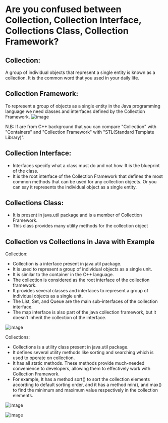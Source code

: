 # Are you confused between Collection, Collection Interface, Collections Class, Collection Framework?

## Collection:
A group of individual objects that represent a single entity is known as a collection. It is the common word that you used in your daily life.


## Collection Framework: 
To represent a group of objects as a single entity in the Java programming language we need classes and interfaces defined by the Collection Framework.
![image](https://github.com/YoussefGobran/Java-Collections/assets/132088403/6c0b7296-f785-4b45-a999-6af2c4300acb)

N.B: If are from C++ background that you can compare "Collection" with "Containers" and "Collection Framework" with "STL(Standard Template Library)".


## Collection Interface: 
- Interfaces specify what a class must do and not how. It is the blueprint of the class.
-  It is the root interface of the Collection Framework that defines the most common methods that can be used for any collection objects. Or you can say it represents the individual object as a single entity.

## Collections Class:
- It is present in java.util package and is a member of Collection Framework.
- This class provides many utility methods for the collection object

## Collection vs Collections in Java with Example

Collection: 
- Collection is a interface present in java.util package.
- It is used to represent a group of individual objects as a single unit. 
- It is similar to the container in the C++ language. 
- The collection is considered as the root interface of the collection framework.
- It provides several classes and interfaces to represent a group of individual objects as a single unit. 
- The List, Set, and Queue are the main sub-interfaces of the collection interface. 
- The map interface is also part of the java collection framework, but it doesn’t inherit the collection of the interface.

![image](https://github.com/YoussefGobran/Java-Collections/assets/132088403/d8001d9d-2cfb-439b-8d0a-5ff73f758588)

Collections: 
- Collections is a utility class present in java.util package.
- It defines several utility methods like sorting and searching which is used to operate on collection.
- It has all static methods. These methods provide much-needed convenience to developers, allowing them to effectively work with Collection Framework.
- For example, It has a method sort() to sort the collection elements according to default sorting order, and it has a method min(), and max() to find the minimum and maximum value respectively in the collection elements.

![image](https://github.com/YoussefGobran/Java-Collections/assets/132088403/027c7917-4f82-42b7-8353-ce94f10d93c6)

![image](https://github.com/YoussefGobran/Java-Collections/assets/132088403/90d55c3e-47c9-4e2f-89a5-7f79e43e0d0d)



